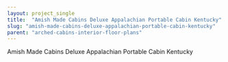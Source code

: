 ```yaml
---
layout: project_single
title:  "Amish Made Cabins Deluxe Appalachian Portable Cabin Kentucky"
slug: "amish-made-cabins-deluxe-appalachian-portable-cabin-kentucky"
parent: "arched-cabins-interior-floor-plans"
---
```

Amish Made Cabins Deluxe Appalachian Portable Cabin Kentucky